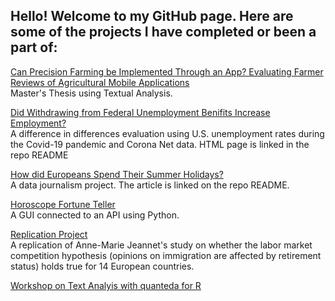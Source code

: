 ## Hello! Welcome to my GitHub page. Here are some of the projects I have completed or been a part of:

[Can Precision Farming be Implemented Through an App? Evaluating Farmer Reviews of Agricultural Mobile Applications](https://github.com/KathrynMalchow/Thesis_Analysis)
<br /> Master's Thesis using Textual Analysis.

[Did Withdrawing from Federal Unemployment Benifits Increase Employment?](https://github.com/KathrynMalchow/Federal_Pandemic_Benefits)
<br /> A difference in differences evaluation using U.S. unemployment rates during the Covid-19 pandemic and Corona Net data. HTML page is linked in the repo README

[How did Europeans Spend Their Summer Holidays?](https://github.com/LisaPramann/tourism-trends-covid)
<br /> A data journalism project. The article is linked on the repo README.

[Horoscope Fortune Teller](https://github.com/KathrynMalchow/PythonGroupKHF)
<br /> A GUI connected to an API using Python.

[Replication Project](https://htmlpreview.github.io/?https://github.com/KathrynMalchow/kmprojects.github.io/blob/gh-pages/Replication_Project.html)
<br />A replication of Anne-Marie Jeannet's study on whether the labor market competition hypothesis (opinions on immigration are affected by retirement status) holds true for 14 European countries.

[Workshop on Text Analyis with quanteda for R](https://rawcdn.githack.com/intro-to-data-science-21-workshop/14-FedericoMammana-Quanteda-/4b24d79ec80a06a8018faf687055b2f573396869/Presentation/Text-analysis-with-quanteda---Presentation.html)
